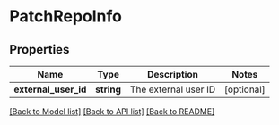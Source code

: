 # PatchRepoInfo

## Properties
Name | Type | Description | Notes
------------ | ------------- | ------------- | -------------
**external_user_id** | **string** | The external user ID | [optional] 

[[Back to Model list]](../README.md#documentation-for-models) [[Back to API list]](../README.md#documentation-for-api-endpoints) [[Back to README]](../README.md)



